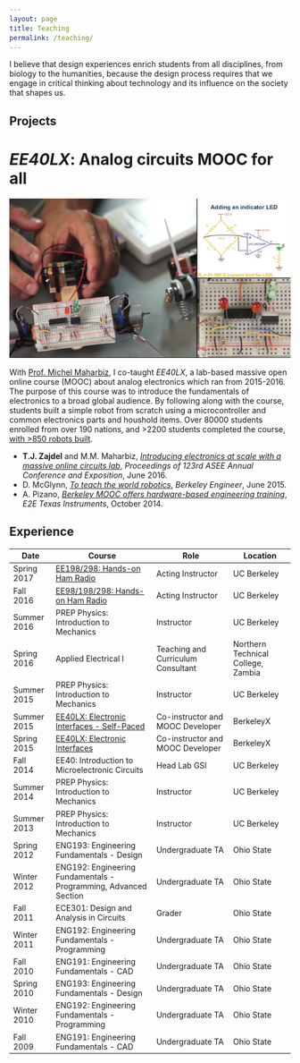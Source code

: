 ```yaml
---
layout: page
title: Teaching
permalink: /teaching/
---
```


I believe that design experiences enrich students from all disciplines, from biology to the humanities, 
because the design process requires that we engage in critical thinking about technology and its influence on the society that shapes us.

## Projects
# *EE40LX*: Analog circuits MOOC for all
<img width="700" title="EE40LX: Electronic Interfaces" src="/img/ee40lx_banner.png">

With [Prof. Michel Maharbiz](https://maharbizgroup.wordpress.com/), I co-taught *EE40LX*, a lab-based massive open online course (MOOC) about analog electronics which ran from 2015-2016.
The purpose of this course was to introduce the fundamentals of electronics to a broad global audience.
By following along with the course, students built a simple robot from scratch using a microcontroller and common electronics parts and houshold items.
Over 80000 students enrolled from over 190 nations, and >2200 students completed the course, [with >850 robots built](https://www.youtube.com/results?search_query=ee40lx+robot).
- **T.J. Zajdel** and M.M. Maharbiz, [_Introducing electronics at scale with a massive online circuits lab_](https://peer.asee.org/introducing-electronics-at-scale-with-a-massive-online-circuits-lab), *Proceedings of 123rd ASEE Annual Conference and Exposition*, June 2016. 
- D. McGlynn, [_To teach the world robotics_](https://engineering.berkeley.edu/news/2015/06/to-teach-the-world-robotics/), *Berkeley Engineer*, June 2015.
- A. Pizano, [_Berkeley MOOC offers hardware-based engineering training_](https://e2e.ti.com/blogs_/archives/b/designproject/archive/2014/10/16/berkeley-mooc-offers-hardware-based-engineering-training-for-all), *E2E Texas Instruments*, October 2014.

<!--# *Applied Electrical I*: Practical laboratory curriculum for heavy machinery technicians-->

## Experience

| Date | Course | Role | Location |
| --- | --- | --- | --- |
| Spring 2017 | [EE198/298: Hands-on Ham Radio](http://inst.eecs.berkeley.edu/~ee198-13/sp17/) | Acting Instructor | UC Berkeley |
| Fall 2016 | [EE98/198/298: Hands-on Ham Radio](http://inst.eecs.berkeley.edu/~ee198-13/fa16/) | Acting Instructor | UC Berkeley |
| Summer 2016 | PREP Physics: Introduction to Mechanics | Instructor | UC Berkeley |
| Spring 2016 | Applied Electrical I | Teaching and Curriculum Consultant | Northern Technical College, Zambia |
| Summer 2015 | PREP Physics: Introduction to Mechanics | Instructor | UC Berkeley |
| Summer 2015 | [EE40LX: Electronic Interfaces - Self-Paced](https://courses.edx.org/courses/course-v1:BerkeleyX+EE40LX+2T2015/info) | Co-instructor and MOOC Developer | BerkeleyX |
| Spring 2015 | [EE40LX: Electronic Interfaces](https://courses.edx.org/courses/BerkeleyX/EE40LX/1T2015/info) | Co-instructor and MOOC Developer | BerkeleyX |
| Fall 2014 | EE40: Introduction to Microelectronic Circuits | Head Lab GSI | UC Berkeley |
| Summer 2014 | PREP Physics: Introduction to Mechanics | Instructor | UC Berkeley |
| Summer 2013 | PREP Physics: Introduction to Mechanics | Instructor | UC Berkeley |
| Spring 2012 | ENG193: Engineering Fundamentals - Design | Undergraduate TA | Ohio State |
| Winter 2012 | ENG192: Engineering Fundamentals - Programming, Advanced Section | Undergraduate TA | Ohio State |
| Fall 2011 | ECE301: Design and Analysis in Circuits | Grader | Ohio State |
| Winter 2011 | ENG192: Engineering Fundamentals - Programming | Undergraduate TA | Ohio State |
| Fall 2010 | ENG191: Engineering Fundamentals - CAD | Undergraduate TA | Ohio State |
| Spring 2010 | ENG193: Engineering Fundamentals - Design | Undergraduate TA | Ohio State |
| Winter 2010 | ENG192: Engineering Fundamentals - Programming | Undergraduate TA | Ohio State |
| Fall 2009 | ENG191: Engineering Fundamentals - CAD | Undergraduate TA | Ohio State  |